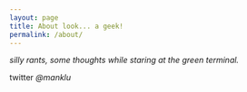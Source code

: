 ```yaml
---
layout: page
title: About look... a geek!
permalink: /about/
---
```


*silly rants, some thoughts while staring at the green terminal.*

twitter *@manklu*
